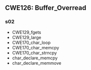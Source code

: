 ## CWE126: Buffer_Overread

### s02
- CWE129_fgets
- CWE129_large
- CWE170_char_loop
- CWE170_char_memcpy
- CWE170_char_strncpy
- char_declare_memcpy
- char_declare_memmove
